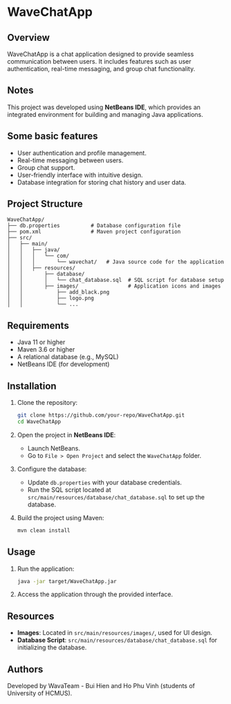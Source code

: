 # WaveChatApp

## Overview
WaveChatApp is a chat application designed to provide seamless communication between users. It includes features such as user authentication, real-time messaging, and group chat functionality.

## Notes
This project was developed using **NetBeans IDE**, which provides an integrated environment for building and managing Java applications.

##  Some basic features
- User authentication and profile management.
- Real-time messaging between users.
- Group chat support.
- User-friendly interface with intuitive design.
- Database integration for storing chat history and user data.

## Project Structure
```
WaveChatApp/
├── db.properties          # Database configuration file
├── pom.xml                # Maven project configuration
├── src/
│   ├── main/
│   │   ├── java/
│   │   │   └── com/
│   │   │       └── wavechat/   # Java source code for the application
│   │   ├── resources/
│   │       ├── database/
│   │       │   └── chat_database.sql  # SQL script for database setup
│   │       ├── images/                # Application icons and images
│   │           ├── add_black.png
│   │           ├── logo.png
│   │           └── ...
```

## Requirements
- Java 11 or higher
- Maven 3.6 or higher
- A relational database (e.g., MySQL)
- NetBeans IDE (for development)

## Installation
1. Clone the repository:
   ```bash
   git clone https://github.com/your-repo/WaveChatApp.git
   cd WaveChatApp
   ```
2. Open the project in **NetBeans IDE**:
   - Launch NetBeans.
   - Go to `File > Open Project` and select the `WaveChatApp` folder.

3. Configure the database:
   - Update `db.properties` with your database credentials.
   - Run the SQL script located at `src/main/resources/database/chat_database.sql` to set up the database.

4. Build the project using Maven:
   ```bash
   mvn clean install
   ```

## Usage
1. Run the application:
   ```bash
   java -jar target/WaveChatApp.jar
   ```
2. Access the application through the provided interface.

## Resources
- **Images**: Located in `src/main/resources/images/`, used for UI design.
- **Database Script**: `src/main/resources/database/chat_database.sql` for initializing the database.

## Authors
Developed by WavaTeam - Bui Hien and Ho Phu Vinh (students of University of HCMUS).

